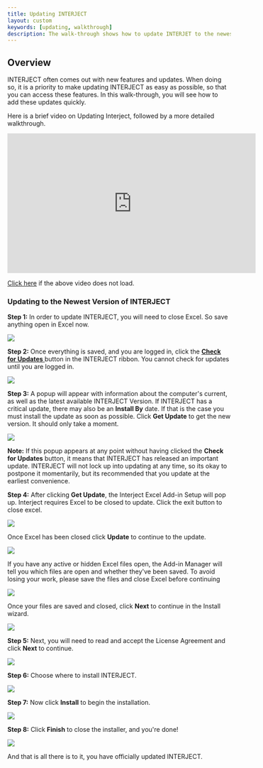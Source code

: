 ```yaml
---
title: Updating INTERJECT
layout: custom
keywords: [updating, walkthrough]
description: The walk-through shows how to update INTERJET to the newest version
---
```


##  **Overview**

INTERJECT often comes out with new features and updates. When doing so, it is a priority to make updating INTERJECT as easy as possible, so that you can access these features. In this walk-through, you will see how to add these updates quickly. 

Here is a brief video on Updating Interject, followed by a more detailed walkthrough.

<iframe width="560" height="315" src="https://www.youtube.com/embed/uxZB1OYQE0k" frameborder="0" allow="accelerometer; autoplay; encrypted-media; gyroscope; picture-in-picture" allowfullscreen></iframe>

[Click here](https://youtu.be/uxZB1OYQE0k) if the above video does not load.

###  Updating to the Newest Version of INTERJECT 

**Step 1:** In order to update INTERJECT, you will need to close Excel. So save anything open in Excel now. 

![](/images/Updating/01.png)

**Step 2:** Once everything is saved, and you are logged in, click the [ **Check for Updates** ](/wGetStarted/INTERJECT-Ribbon-Menu-Items.html#check-for-updates) button in the INTERJECT ribbon. You cannot check for updates until you are logged in. 

![](/images/Updating/02.png)

**Step 3:** A popup will appear with information about the computer's current, as well as the latest available INTERJECT Version. If INTERJECT has a critical update, there may also be an **Install By** date. If that is the case you must install the update as soon as possible. Click **Get Update** to get the new version. It should only take a moment. 

![](/images/Updating/03.png)

**Note:** If this popup appears at any point without having clicked the **Check for Updates** button, it means that INTERJECT has released an important update. INTERJECT will not lock up into updating at any time, so its okay to postpone it momentarily, but its recommended that you update at the earliest convenience. 

**Step 4:** After clicking **Get Update**, the Interject Excel Add-in Setup will pop up. Interject requires Excel to be closed to update. Click the exit button to close excel.

![](/images/Updating/04.png)

Once Excel has been closed click **Update** to continue to the update.

![](/images/Updating/05.png)

If you have any active or hidden Excel files open, the Add-in Manager will tell you which files are open and whether they've been saved. To avoid losing your work, please save the files and close Excel before continuing

![](/images/Updating/CloseExcel.png)

Once your files are saved and closed, click **Next** to continue in the Install wizard.

![](/images/Updating/06.png)

**Step 5:** Next, you will need to read and accept the License Agreement and click **Next** to continue. 

 ![](/images/Updating/07.png)  

**Step 6:** Choose where to install INTERJECT. 

![](/images/Updating/08.png)

**Step 7:** Now click **Install** to begin the installation.

![](/images/Updating/09.png)

**Step 8:** Click **Finish** to close the installer, and you're done!

![](/images/Updating/10.png)

And that is all there is to it, you have officially updated INTERJECT.
